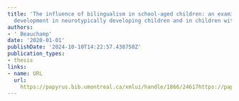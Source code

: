 ```yaml
---
title: 'The influence of bilingualism in school-aged children: an examination of language
  development in neurotypically developing children and in children with ASD'
authors:
- ' Beauchamp'
date: '2020-01-01'
publishDate: '2024-10-10T14:22:57.438750Z'
publication_types:
- thesis
links:
- name: URL
  url: 
    https://papyrus.bib.umontreal.ca/xmlui/handle/1866/24617https://papyrus.bib.umontreal.ca/xmlui/bitstream/handle/1866/24617/Beauchamp_Myriam_These_2020.pdf?sequence=2
---
```

